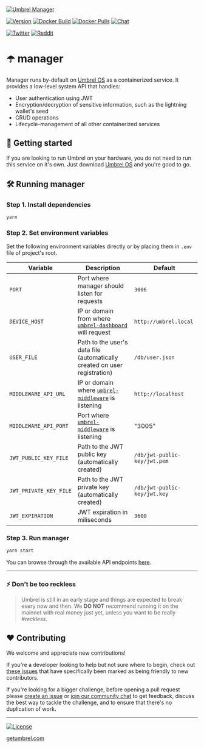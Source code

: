 [![Umbrel Manager](https://static.getumbrel.com/github/github-banner-umbrel-manager.svg)](https://github.com/getumbrel/umbrel-manager)

[![Version](https://img.shields.io/github/v/release/getumbrel/umbrel-manager?color=%235351FB&label=version)](https://github.com/getumbrel/umbrel-manager/releases)
[![Docker Build](https://img.shields.io/github/workflow/status/getumbrel/umbrel-manager/Automatically%20Build%20image%20on%20tag?color=%235351FB)](https://github.com/getumbrel/umbrel-manager/actions?query=workflow%3A"Automatically+Build+image+on+tag")
[![Docker Pulls](https://img.shields.io/docker/pulls/getumbrel/manager?color=%235351FB)](https://hub.docker.com/repository/registry-1.docker.io/getumbrel/manager/tags?page=1)
[![Chat](https://img.shields.io/badge/chat%20on-telegram-%235351FB)](https://t.me/getumbrel)

[![Twitter](https://img.shields.io/twitter/follow/getumbrel?style=social)](https://twitter.com/getumbrel)
[![Reddit](https://img.shields.io/reddit/subreddit-subscribers/getumbrel?label=Subscribe%20%2Fr%2Fgetumbrel&style=social)](https://reddit.com/r/getumbrel)


# ☂️ manager

Manager runs by-default on [Umbrel OS](https://github.com/getumbrel/umbrel-os) as a containerized service. It provides a low-level system API that handles:
- User authentication using JWT
- Encryption/decryption of sensitive information, such as the lightning wallet's seed
- CRUD operations
- Lifecycle-management of all other containerized services

## 🚀 Getting started

If you are looking to run Umbrel on your hardware, you do not need to run this service on it's own. Just download [Umbrel OS](https://github.com/getumbrel/umbrel-os/releases) and you're good to go.

## 🛠 Running manager

### Step 1. Install dependencies
```sh
yarn
```

### Step 2. Set environment variables
Set the following environment variables directly or by placing them in `.env` file of project's root.

| Variable | Description | Default |
| ------------- | ------------- | ------------- |
| `PORT` | Port where manager should listen for requests | `3006` |
| `DEVICE_HOST` | IP or domain from where [`umbrel-dashboard`](https://github.com/getumbrel/umbrel-dashboard) will request | `http://umbrel.local` |
| `USER_FILE` | Path to the user's data file (automatically created on user registration) | `/db/user.json` |
| `MIDDLEWARE_API_URL` | IP or domain where [`umbrel-middleware`](https://github.com/getumbrel/umbrel-middleware) is listening | `http://localhost` |
| `MIDDLEWARE_API_PORT` | Port where [`umbrel-middleware`](https://github.com/getumbrel/umbrel-middleware) is listening | "3005" |
| `JWT_PUBLIC_KEY_FILE` | Path to the JWT public key (automatically created) | `/db/jwt-public-key/jwt.pem` |
| `JWT_PRIVATE_KEY_FILE` | Path to the JWT private key (automatically created) | `/db/jwt-public-key/jwt.key` |
| `JWT_EXPIRATION` | JWT expiration in miliseconds | `3600` |

### Step 3. Run manager
```sh
yarn start
```

You can browse through the available API endpoints [here](https://github.com/getumbrel/umbrel-manager/tree/master/routes/v1).

---

### ⚡️ Don't be too reckless

> Umbrel is still in an early stage and things are expected to break every now and then. We **DO NOT** recommend running it on the mainnet with real money just yet, unless you want to be really *#reckless*.

## ❤️ Contributing

We welcome and appreciate new contributions!

If you're a developer looking to help but not sure where to begin, check out [these issues](https://github.com/getumbrel/umbrel-manager/issues?q=is%3Aissue+is%3Aopen+label%3A%22good+first+issue%22) that have specifically been marked as being friendly to new contributors.

If you're looking for a bigger challenge, before opening a pull request please [create an issue](https://github.com/getumbrel/umbrel-manager/issues/new/choose) or [join our community chat](https://t.me/getumbrel) to get feedback, discuss the best way to tackle the challenge, and to ensure that there's no duplication of work.

---

[![License](https://img.shields.io/github/license/getumbrel/umbrel-manager?color=%235351FB)](https://github.com/getumbrel/umbrel-manager/blob/master/LICENSE)

[getumbrel.com](https://getumbrel.com)
